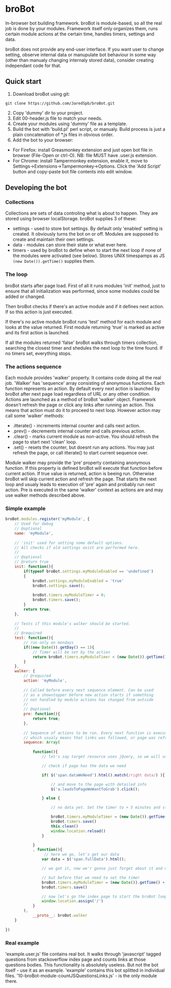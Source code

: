# broBot

In-browser bot building framework.
broBot is module-based, so all the real job is done by your modules. Framework itself only organizes them, runs certain module actions at the certain time, handles timers, settings and data.

broBot does not provide any end-user interface. If you want user to change setting, observe internal data or manupulate bot behaviour in some way (other than manualy changing internaly stored data), consider creating independant code for that.

## Quick start

1. Download broBot using git:
```
git clone https://github.com/JaredSpb/broBot.git
```
2. Copy 'dummy' dir to your project.
3. Edit 00-header.js file to match your needs.
4. Create your modules using 'dummy' file as a template.
5. Build the bot with 'build.pl' perl script, or manualy. Build process is just a plain concatenation of *.js files in obvious order.
6. Add the bot to your browser:
  * For Firefox: install Greasmonkey extension and just open bot file in browser (File-Open or ctrl-O). NB: file MUST have .user.js extension.
  * For Chrome: install Tampermonkey extension, enable it, move to Settings->Extensions->Tampermonkey->Options. Click the 'Add Script' button and copy-paste bot file contents into edit window.
   

## Developing the bot

### Collections

Collections are sets of data controling what is about to happen. They are stored using browser localStorage. broBot supplies 3 of these: 
* settings - used to store bot settings. By default only 'enabled' setting is created. It obviously turns the bot on or off. Modules are supposed to create and maintain their own settings.
* data - modules can store their state or what ever here. 
* timers - used by broBot to define when to start the next loop if none of the modules were activated (see below). Stores UNIX timespamps as JS ```(new Date()).getTime()``` supplies them.

### The loop

broBot starts after page load. First of all it runs modules 'init' method, just to ensure that all initialization was performed, since some modules could be added or changed.

Then broBot checks if there's an active module and if it defines next action. If so this action is just executed.

If there's no active module broBot runs 'test' method for each module and looks at the value returned. First module returning 'true' is marked as active and its first action is launched.

If all the modules returned 'false' broBot walks through timers collection, searching the closest timer and shedules the next loop to the time found. If no timers set, everything stops.

### The actions sequence

Each module provides 'walker' property. It contains code doing all the real job. 'Walker' has 'sequence' array consisting of anonymous functions. Each function represents an action. By default every next action is launched by broBot after next page load regardless of URL or any other condition. Actions are launched as a method of broBot 'walker' object. Framework doesn't refresh the page or click any links after running an action. This means that action must do it to proceed to next loop. However action may call some 'walker' methods:
* .itterate() - increments internal counter and calls next action.
* .prev() - decrements internal counter and calls previous action.
* .clear() - marks current module as non-active. You should refresh the page to start next 'clean' loop.
* .set() - resets the counter, but doesnt run any actions. You may just refresh the page, or call itterate() to start current sequence over.

Module walker may provide the 'pre' property containing anonymous function. If this property is defined broBot will execute that function before current action. If true value is returned, action is beeing run. Otherwise broBot will skip current action and refresh the page. That starts the next loop and usualy leads to execution of 'pre' again and probably run next action. Pre is executed in the same 'walker' context as actions are and may use walker methods described above.


### Simple example

```javascript
broBot.modules.register('myModule', {
	// Used for debug
	// @optional
	name: 'myModule',
	
	// 'init' used for setting some default options.
	// All checks if old settings exist are performed here.
	//
	// @optional
	// @return true
	init: function(){
		if(typeof broBot.settings.myModuleEnabled == 'undefined')
		{
			broBot.settings.myModuleEnabled = 'true'
			broBot.settings.save();
   
			broBot.timers.myModuleTimer = 0;
			broBot.timers.save();
		}
		return true;
	},
	
	// Tests if this module's walker should be started.	
	//
	// @required
	test: function(){
		// run only on mondays
		if((new Date()).getDay() == 1){
			// Timer will be set by the action
			return broBot.timers.myModuleTimer < (new Date()).getTime();
		}
	},
	walker: {
		// @required
		action: 'myModule',
		
		// Called before every next sequence element. Can be used
		// as a showstopper before new action starts if something
		// not handled by module actions has changed from outside
		//
		// @optional
		pre: function(){
			return true;
		},
		
		// Sequence of actions to be run. Every next function is executed after page load,
		// which usualy means that links was followed, or page was refreshed
		sequence: Array(
			
			function(){ 
				// let's say target resource uses jQuery, so we will use it too

				// check if page has the data we need

				if( $('span.dataWeNeed').html().match(/right data/) ){

					// and move to the page with detailed info
					$('a.leadsToPageWeWantToGrab').click();

				} else {

					// no data yet. Set the timer to + 5 minutes and stop current sequence execution

					broBot.timers.myModuleTimer = (new Date()).getTime() + 5*60*1000
					broBot.timers.save()
					this.clean()
					window.location.reload()
				}

			}
			, function(){ 
				 // here we go, let's get our data
				var data = $('span.fullData').html();

				// we got it, now we'r gonna just forget about it and move on

				// but before that we need to set the timer
				broBot.timers.myModuleTimer = (new Date()).getTime() + 5*60*1000
				broBot.timers.save()

				// now let's go the index page to start the broBot loop
				window.location.assign('/')
			}
		),
			__proto__: broBot.walker
	}
	
})
```

### Real example

'example.user.js' file contains real bot. It walks through 'javascript' tagged questions from stackoverflow index page and counts links at those questions bodies. This functionality is absolutely useless. But not the bot itself - use it as an example. 'example' contains this bot splitted in individual files. '10-broBot-module-countJSQuestionsLinks.js' - is the only module there.
